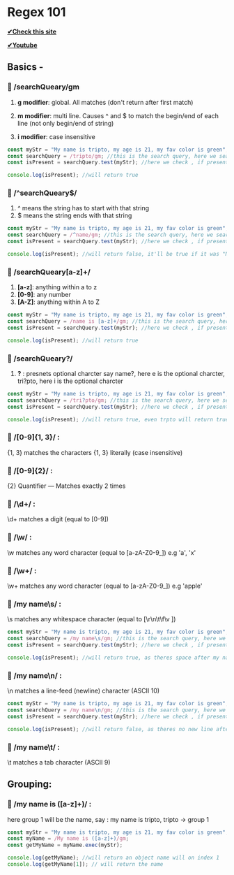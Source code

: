 # Regex 101



**<a href="https://regex101.com/" target="_blank">✔Check this site</a>**

**<a href="https://www.youtube.com/watch?v=909NfO1St0A" target="_blank">✔Youtube</a>**


## Basics -

### 🔰 /searchQueary/gm ###

1. **g modifier**: global. All matches (don't return after first match)

2. **m modifier**: multi line. Causes ^ and $ to match the begin/end of each line (not only begin/end of string)

3. **i modifier**: case insensitive

``` javascript
const myStr = "My name is tripto, my age is 21, my fav color is green";
const searchQuery = /tripto/gm; //this is the search query, here we search for "tripto"
const isPresent = searchQuery.test(myStr); //here we check , if present then true, else false

console.log(isPresent); //will return true

`````

### 🔰 /^searchQueary$/ ###

1. ^ means the string has to start with that string
2. $ means the string ends with that string


``` javascript
const myStr = "My name is tripto, my age is 21, my fav color is green";
const searchQuery = /^name/gm; //this is the search query, here we search for "My", charcter sensitive here
const isPresent = searchQuery.test(myStr); //here we check , if present then true, else false

console.log(isPresent); //will return false, it'll be true if it was "My"

`````

### 🔰 /searchQueary[a-z]+/ ###

1. **[a-z]**: anything within a to z
2. **[0-9]**: any number
3. **[A-Z]**: anything within A to Z

``` javascript
const myStr = "My name is tripto, my age is 21, my fav color is green";
const searchQuery = /name is [a-z]+/gm; //this is the search query, here we search for "name is plus anything within a - z, so tripto will be also counted"
const isPresent = searchQuery.test(myStr); //here we check , if present then true, else false

console.log(isPresent); //will return true

`````

### 🔰 /searchQueary?/ ###

1. **?** : presnets optional charcter say name?, here e is the optional charcter, tri?pto, here i is the optional charcter 


``` javascript
const myStr = "My name is tripto, my age is 21, my fav color is green";
const searchQuery = /tri?pto/gm; //this is the search query, here we search for "name is plus anything within a - z, so tripto will be also counted"
const isPresent = searchQuery.test(myStr); //here we check , if present then true, else false

console.log(isPresent); //will return true, even trpto will return true

````
### 🔰 /[0-9]{1, 3}/ : 

{1, 3} matches the characters {1, 3} literally (case insensitive)

### 🔰 /[0-9]{2}/ : 

{2} Quantifier — Matches exactly 2 times 

### 🔰 /\d+/ : 

\d+ matches a digit (equal to [0-9])

### 🔰 /\w/ : 

\w matches any word character (equal to [a-zA-Z0-9_]) e.g 'a', 'x'

### 🔰 /\w+/ : 

\w+ matches any word character (equal to [a-zA-Z0-9_]) e.g 'apple'

### 🔰 /my name\s/ :

\s matches any whitespace character (equal to [\r\n\t\f\v ])

``` javascript
const myStr = "My name is tripto, my age is 21, my fav color is green";
const searchQuery = /my name\s/gm; //this is the search query, here we search for "name is plus anything within a - z, so tripto will be also counted"
const isPresent = searchQuery.test(myStr); //here we check , if present then true, else false

console.log(isPresent); //will return true, as theres space after my name

````

### 🔰 /my name\n/ :

\n matches a line-feed (newline) character (ASCII 10)

``` javascript
const myStr = "My name is tripto, my age is 21, my fav color is green";
const searchQuery = /my name\n/gm; //this is the search query, here we search for "name is plus anything within a - z, so tripto will be also counted"
const isPresent = searchQuery.test(myStr); //here we check , if present then true, else false

console.log(isPresent); //will return false, as theres no new line after my name

````

### 🔰 /my name\t/ :

\t matches a tab character (ASCII 9)

## Grouping:

### 🔰 /my name is ([a-z]+)/ :

here group 1 will be the name, say : my name is tripto, tripto -> group 1

``` javascript
const myStr = "My name is tripto, my age is 21, my fav color is green";
const myName = /My name is ([a-z]+)/gm;
const getMyName = myName.exec(myStr);

console.log(getMyName); //will return an object name will on index 1
console.log(getMyName[1]); // will return the name

````